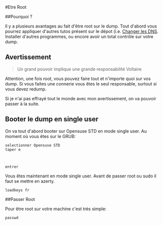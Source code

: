#Etre Root

##Pourquoi ?

Il y a plusieurs avantages au fait d'être root sur le dump. Tout d'abord vous pourrez appliquer d'autres tutos présent sur le dépot 
(i.e. [Changer les DNS](https://github.com/Vaur/Tutos-Epitech/blob/master/change-dns.md#changer-les-dns-du-dum).
Installer d'autres programmes, ou encore avoir un total contrôle sur votre dump. 


## Avertissement

> Un grand pouvoir implique une grande responsabilité
Voltaire

Attention, une fois root, vous pouvez faire tout et n'importe quoi sur vos dump. Si vous faites une connerie vous êtes le seul responsable, surtout si vous devez redump.

Si je n'ai pas effrayé tout le monde avec mon avertissement, on va pouvoir passer à la suite.

## Booter le dump en single user

On va tout d'abord booter sur Opensuse STD en mode single user. Au moment où vous êtes sur le GRUB:

```
selectionner Opensuse STD
taper e



entrer
```

Vous êtes maintenant en mode single user. Avant de passer root ou sudo il faut se mettre en azerty.

```shell
loadkeys fr
```

##Passer Root

Pour être root sur votre machine c'est très simple:

```shell
passwd
```


